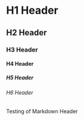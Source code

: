 # H1 Header
## H2 Header
### H3 Header
#### H4 Header
##### H5 Header
###### H6 Header
Testing of Markdown Header
